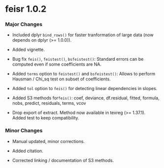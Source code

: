# feisr 1.0.2

### Major Changes

- Included dplyr `bind_rows()` for faster tranformation of large data (now depends on dplyr (>= 1.0.0)).

- Added vignette.

- Bug fix `feis()`, `feistest()`, `bsfeistest()`: Standard errors can be computed even if some coefficients are NA.

- Added `terms` option to `feistest()` and `bsfeistest()`: Allows to perform Hausman / Chi_sq test on subset of coefficients.

- Added `tol` option to `feis()` for detecting linear dependencies in slopes.

- Added S3 methods for`feis()`: coef, deviance, df.residual, fitted, formula, nobs, predict, residuals, terms, vcov

- Drop export of extract. Method now available in texreg (>= 1.37.1). Added test to keep compatibility.


### Minor Changes

- Manual updated, minor corrections.

- Added citation.

- Corrected linking / documentation of S3 methods.
